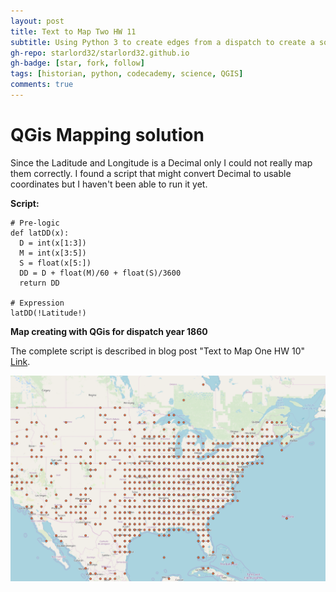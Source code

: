 ```yaml
---
layout: post
title: Text to Map Two HW 11
subtitle: Using Python 3 to create edges from a dispatch to create a social network graph with Gephi
gh-repo: starlord32/starlord32.github.io
gh-badge: [star, fork, follow]
tags: [historian, python, codecademy, science, QGIS]
comments: true
---
```


# QGis Mapping solution

Since the Laditude and Longitude is a Decimal only I could not really map them correctly. I found a script that might convert Decimal to usable coordinates but I haven't been able to run it yet.

**Script:**

```
# Pre-logic
def latDD(x):
  D = int(x[1:3])
  M = int(x[3:5])
  S = float(x[5:])
  DD = D + float(M)/60 + float(S)/3600
  return DD

# Expression
latDD(!Latitude!)
```

**Map creating with QGis for dispatch year 1860**

The complete script is described in blog post "Text to Map One HW 10" [Link](https://starlord32.github.io/2019-05-28-text-to-map-one/).

![QGis_Map_Dispatch:1860](/img/dispatchMap.png)
